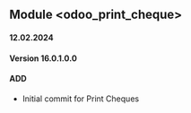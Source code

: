 ## Module <odoo_print_cheque>

#### 12.02.2024
#### Version 16.0.1.0.0
#### ADD
- Initial commit for Print Cheques
